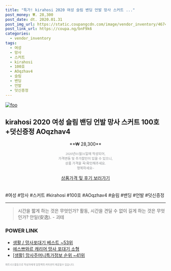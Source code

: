 ```yaml
--- 
title: "특가! kirahosi 2020 여성 슬림 밴딩 언발 망사 스커트 ..." 
post_money: ₩. 28,300 
post_date: dt. 2020.01.31 
post_img_url: https://static.coupangcdn.com/image/vendor_inventory/4674/1d2d714ddc4754467f854d86482a4b3d8aead02fcbca729d077ad9574acd.jpg 
post_link_url: https://coupa.ng/bnF9k6 
categories: 
  - vendor_inventory 
tags: 
  - 여성 
  - 망사 
  - 스커트 
  - kirahosi 
  - 100호 
  - AOqzhav4 
  - 슬림 
  - 밴딩 
  - 언발 
  - 덧신증정 
--- 
```

[![foo](https://static.coupangcdn.com/image/vendor_inventory/4674/1d2d714ddc4754467f854d86482a4b3d8aead02fcbca729d077ad9574acd.jpg)](https://coupa.ng/bnF9k6) 

## kirahosi 2020 여성 슬림 밴딩 언발 망사 스커트 100호+덧신증정 AOqzhav4 
<p style="text-align: center;">**₩ 28,300**</p> 
<p style="text-align: center;"><span style="color: #898c8f; font-family: Georgia,Times,serif; font-size: 0.75em;">2020년01월31일에 작성되어, <br>가격변동 및 추가할인이 있을 수 있으니,<br> 상품 가격을 꼭!확인해주세요.<br>행복하세요~</span> 
</p>	 
<div markdown="0" style="text-align: center;"><a href="https://coupa.ng/bnF9k6" class="btn btn--success">상품가격 및 후기 보러가기</a></div> 
<br><br> 
  #여성 #망사 #스커트 #kirahosi #100호 #AOqzhav4 #슬림 #밴딩 #언발 #덧신증정 
<hr> 

> 시간을 짧게 하는 것은 무엇인가? 활동, 시간을 견딜 수 없이 길게 하는 것은 무엇인가? 안일(安逸). - 괴테 


### POWER LINK

* <a href="https://blog.naver.com/santokki14/221780204911" target="_blank">생활 / 망사포대기 베스트 ~53위</a>
* <a href="https://blog.naver.com/sakai111/221780335565" target="_blank">에스쁘와르 캐리어 망사 포대기 소형</a>
* <a href="https://blog.naver.com/fasyy4321/221770837422" target="_blank"> [생활] 망사주머니특가정보 순위 ~41위</a>

<span style="color: #898c8f; font-family: Georgia,Times,serif; font-size: 0.55em;">파트너스활동으로 작성자에게 일정액의 커미션이 제공될수 있습니다.</span> 
